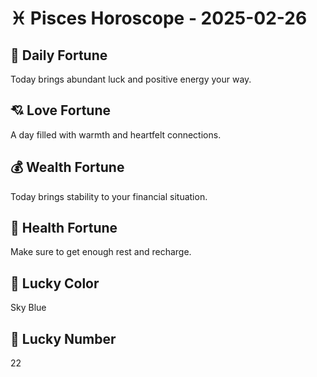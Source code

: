 # ♓ Pisces Horoscope - 2025-02-26

## 🎯 Daily Fortune

Today brings abundant luck and positive energy your way.

## 💘 Love Fortune

A day filled with warmth and heartfelt connections.

## 💰 Wealth Fortune

Today brings stability to your financial situation.

## 🌱 Health Fortune

Make sure to get enough rest and recharge.

## 🎨 Lucky Color

Sky Blue

## 🔢 Lucky Number

22
